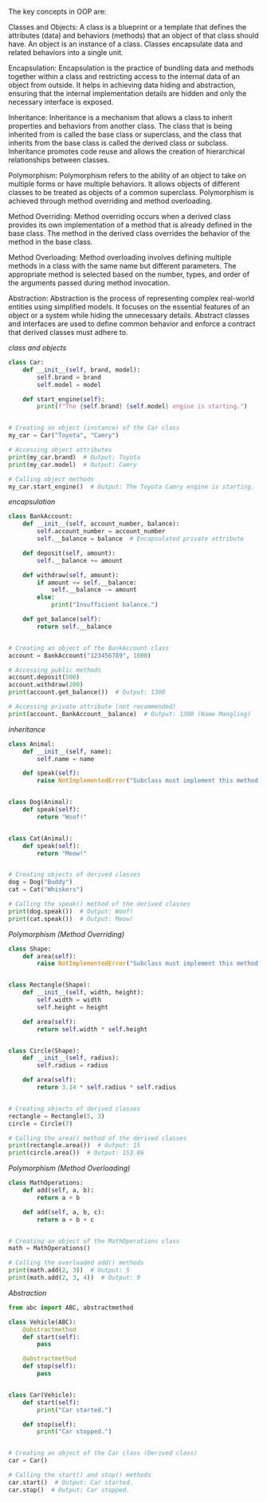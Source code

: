 The key concepts in OOP are:

Classes and Objects: A class is a blueprint or a template that defines the attributes (data) and behaviors (methods) that an object of that class should have. An object is an instance of a class. Classes encapsulate data and related behaviors into a single unit.

Encapsulation: Encapsulation is the practice of bundling data and methods together within a class and restricting access to the internal data of an object from outside. It helps in achieving data hiding and abstraction, ensuring that the internal implementation details are hidden and only the necessary interface is exposed.

Inheritance: Inheritance is a mechanism that allows a class to inherit properties and behaviors from another class. The class that is being inherited from is called the base class or superclass, and the class that inherits from the base class is called the derived class or subclass. Inheritance promotes code reuse and allows the creation of hierarchical relationships between classes.

Polymorphism: Polymorphism refers to the ability of an object to take on multiple forms or have multiple behaviors. It allows objects of different classes to be treated as objects of a common superclass. Polymorphism is achieved through method overriding and method overloading.

Method Overriding: Method overriding occurs when a derived class provides its own implementation of a method that is already defined in the base class. The method in the derived class overrides the behavior of the method in the base class.

Method Overloading: Method overloading involves defining multiple methods in a class with the same name but different parameters. The appropriate method is selected based on the number, types, and order of the arguments passed during method invocation.

Abstraction: Abstraction is the process of representing complex real-world entities using simplified models. It focuses on the essential features of an object or a system while hiding the unnecessary details. Abstract classes and interfaces are used to define common behavior and enforce a contract that derived classes must adhere to.

_class and objects_


```py
class Car:
    def __init__(self, brand, model):
        self.brand = brand
        self.model = model

    def start_engine(self):
        print(f"The {self.brand} {self.model} engine is starting.")


# Creating an object (instance) of the Car class
my_car = Car("Toyota", "Camry")

# Accessing object attributes
print(my_car.brand)  # Output: Toyota
print(my_car.model)  # Output: Camry

# Calling object methods
my_car.start_engine()  # Output: The Toyota Camry engine is starting.

```

_encapsulation_

```py
class BankAccount:
    def __init__(self, account_number, balance):
        self.account_number = account_number
        self.__balance = balance  # Encapsulated private attribute

    def deposit(self, amount):
        self.__balance += amount

    def withdraw(self, amount):
        if amount <= self.__balance:
            self.__balance -= amount
        else:
            print("Insufficient balance.")

    def get_balance(self):
        return self.__balance


# Creating an object of the BankAccount class
account = BankAccount("123456789", 1000)

# Accessing public methods
account.deposit(500)
account.withdraw(200)
print(account.get_balance())  # Output: 1300

# Accessing private attribute (not recommended)
print(account._BankAccount__balance)  # Output: 1300 (Name Mangling)

```


_inheritance_

```py
class Animal:
    def __init__(self, name):
        self.name = name

    def speak(self):
        raise NotImplementedError("Subclass must implement this method.")


class Dog(Animal):
    def speak(self):
        return "Woof!"


class Cat(Animal):
    def speak(self):
        return "Meow!"


# Creating objects of derived classes
dog = Dog("Buddy")
cat = Cat("Whiskers")

# Calling the speak() method of the derived classes
print(dog.speak())  # Output: Woof!
print(cat.speak())  # Output: Meow!

```

_Polymorphism (Method Overriding)_

```py
class Shape:
    def area(self):
        raise NotImplementedError("Subclass must implement this method.")


class Rectangle(Shape):
    def __init__(self, width, height):
        self.width = width
        self.height = height

    def area(self):
        return self.width * self.height


class Circle(Shape):
    def __init__(self, radius):
        self.radius = radius

    def area(self):
        return 3.14 * self.radius * self.radius


# Creating objects of derived classes
rectangle = Rectangle(5, 3)
circle = Circle(7)

# Calling the area() method of the derived classes
print(rectangle.area())  # Output: 15
print(circle.area())  # Output: 153.86

```

_Polymorphism (Method Overloading)_

```py
class MathOperations:
    def add(self, a, b):
        return a + b

    def add(self, a, b, c):
        return a + b + c


# Creating an object of the MathOperations class
math = MathOperations()

# Calling the overloaded add() methods
print(math.add(2, 3))  # Output: 5
print(math.add(2, 3, 4))  # Output: 9

```


_Abstraction_


```py
from abc import ABC, abstractmethod

class Vehicle(ABC):
    @abstractmethod
    def start(self):
        pass

    @abstractmethod
    def stop(self):
        pass


class Car(Vehicle):
    def start(self):
        print("Car started.")

    def stop(self):
        print("Car stopped.")


# Creating an object of the Car class (Derived class)
car = Car()

# Calling the start() and stop() methods
car.start()  # Output: Car started.
car.stop()  # Output: Car stopped.

```
